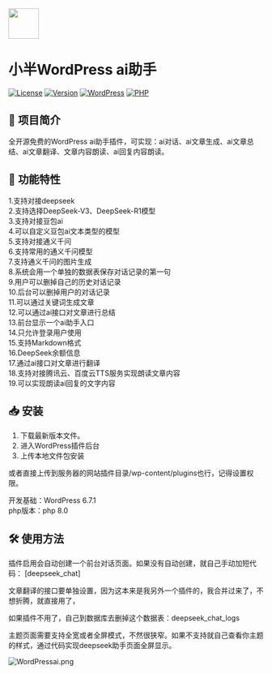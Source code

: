 <img src="https://github.com/suqicloud/wp-ai-chat/blob/main/ic_logo.png" width="60">

# 小半WordPress ai助手  

[![License](https://img.shields.io/badge/license-GPL-blue.svg)](LICENSE)
[![Version](https://img.shields.io/badge/version-1.8.0-green.svg)](https://github.com/suqicloud/wp-ai-chat/releases/tag/1.8)
[![WordPress](https://img.shields.io/badge/WordPress-6.7-blue.svg)](https://wordpress.org/)
[![PHP](https://img.shields.io/badge/PHP-8.0-orange.svg)](https://www.php.net/)



## 📌 项目简介

全开源免费的WordPress ai助手插件，可实现：ai对话、ai文章生成、ai文章总结、ai文章翻译、文章内容朗读、ai回复内容朗读。

## 🚀 功能特性

1.支持对接deepseek  
2.支持选择DeepSeek-V3、DeepSeek-R1模型  
3.支持对接豆包ai  
4.可以自定义豆包ai文本类型的模型  
5.支持对接通义千问  
6.支持常用的通义千问模型  
7.支持通义千问的图片生成  
8.系统会用一个单独的数据表保存对话记录的第一句  
9.用户可以删掉自己的历史对话记录   
10.后台可以删掉用户的对话记录  
11.可以通过关键词生成文章  
12.可以通过ai接口对文章进行总结  
13.前台显示一个ai助手入口  
14.只允许登录用户使用  
15.支持Markdown格式  
16.DeepSeek余额信息  
17.通过ai接口对文章进行翻译  
18.支持对接腾讯云、百度云TTS服务实现朗读文章内容  
19.可以实现朗读ai回复的文字内容


## 📥 安装

1. 下载最新版本文件。
2. 进入WordPress插件后台
3. 上传本地文件包安装

或者直接上传到服务器的网站插件目录/wp-content/plugins也行，记得设置权限。  

开发基础：WordPress 6.7.1  
php版本：php 8.0  

## 🛠️ 使用方法

插件启用会自动创建一个前台对话页面。如果没有自动创建，就自己手动加短代码：  [deepseek_chat]  

文章翻译的接口要单独设置，因为这本来是我另外一个插件的，我合并过来了，不想折腾，就直接用了，  

如果插件不用了，自己到数据库去删掉这个数据表：deepseek_chat_logs  

主题页面需要支持全宽或者全屏模式，不然很狭窄。如果不支持就自己查看你主题的样式，通过代码实现deepseek助手页面全屏显示。  


![WordPressai.png](https://github.com/suqicloud/wp-ai-chat/blob/main/2025020801.jpg)

